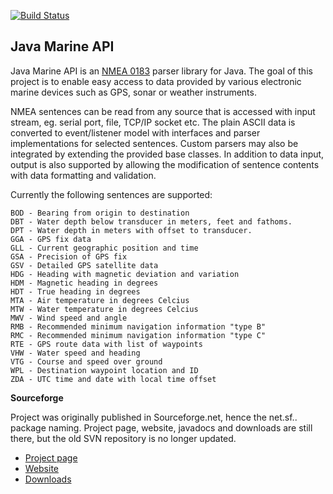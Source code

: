 [![Build Status](https://travis-ci.org/ktuukkan/marine-api.png)](https://travis-ci.org/ktuukkan/marine-api)

Java Marine API
---------------

Java Marine API is an [NMEA 0183](http://en.wikipedia.org/wiki/NMEA_0183) parser library for Java. The goal of this project is to enable easy access to data provided by various electronic marine devices such as GPS, sonar or weather instruments.

NMEA sentences can be read from any source that is accessed with input stream, eg. serial port, file, TCP/IP socket etc. The plain ASCII data is converted to event/listener model with interfaces and parser implementations for selected sentences. Custom parsers may also be integrated by extending the provided base classes. In addition to data input, output is also supported by allowing the modification of sentence contents with data formatting and validation.

Currently the following sentences are supported:

    BOD - Bearing from origin to destination
    DBT - Water depth below transducer in meters, feet and fathoms.
    DPT - Water depth in meters with offset to transducer.
    GGA - GPS fix data
    GLL - Current geographic position and time
    GSA - Precision of GPS fix
    GSV - Detailed GPS satellite data
    HDG - Heading with magnetic deviation and variation
    HDM - Magnetic heading in degrees
    HDT - True heading in degrees
    MTA - Air temperature in degrees Celcius
    MTW - Water temperature in degrees Celcius
    MWV - Wind speed and angle
    RMB - Recommended minimum navigation information "type B"
    RMC - Recommended minimum navigation information "type C"
    RTE - GPS route data with list of waypoints
    VHW - Water speed and heading
    VTG - Course and speed over ground
    WPL - Destination waypoint location and ID
    ZDA - UTC time and date with local time offset

**Sourceforge**

Project was originally published in Sourceforge.net, hence the net.sf.. package naming. Project page, website, javadocs and downloads are still there, but the old SVN repository is no longer updated.

* [Project page](http://sf.net/projects/marineapi/)
* [Website](http://marineapi.sf.net/)
* [Downloads](https://sourceforge.net/projects/marineapi/files/Releases/)

